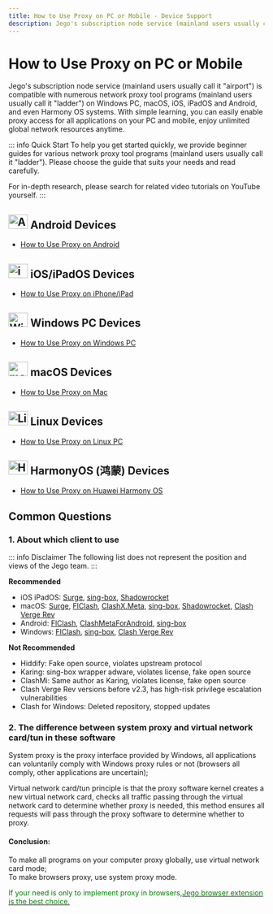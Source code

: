 ```yaml
---
title: How to Use Proxy on PC or Mobile - Device Support
description: Jego's subscription node service (mainland users usually call it "airport") is compatible with numerous network proxy tool programs (mainland users usually call it "ladder") on Windows PC, macOS, iOS, iPadOS and Android, and even Harmony OS systems. With simple learning, you can easily enable proxy access for all applications on your PC and mobile, enjoy unlimited global network resources anytime.
---
```


# How to Use Proxy on PC or Mobile

Jego's subscription node service (mainland users usually call it "airport") is compatible with numerous network proxy tool programs (mainland users usually call it "ladder") on Windows PC, macOS, iOS, iPadOS and Android, and even Harmony OS systems. With simple learning, you can easily enable proxy access for all applications on your PC and mobile, enjoy unlimited global network resources anytime.

::: info Quick Start
To help you get started quickly, we provide beginner guides for various network proxy tool programs (mainland users usually call it "ladder"). Please choose the guide that suits your needs and read carefully.

For in-depth research, please search for related video tutorials on YouTube yourself.
:::

## <img src="/images/image_spaces_2FtaiByLw8cj0IZKJTlaiM_2Fuploads_2F7Hh3XGbbAH0jtCKDKIF6_2Fandroid_3.svg" width="38" height="28" alt="Android icon"> **Android Devices**

* [How to Use Proxy on Android](/en/devices/android)

## <img src="/images/image_spaces_2FtaiByLw8cj0IZKJTlaiM_2Fuploads_2F7GBp8VQdHNWWH3aalDTP_2Fios_3.svg" width="38" height="28" alt="iOS icon"> **iOS/iPadOS Devices**

* [How to Use Proxy on iPhone/iPad](/en/devices/ios)

## <img src="/images/image_spaces_2FtaiByLw8cj0IZKJTlaiM_2Fuploads_2FbeA5N21M1iATQm5HiGND_2Fwin_1.svg" width="38" height="28" alt="Windows icon"> Windows PC **Devices**

* [How to Use Proxy on Windows PC](/en/devices/windows)

## <img src="/images/image_spaces_2FtaiByLw8cj0IZKJTlaiM_2Fuploads_2FrUGve1gm2gP1sXdvgjCw_2Fapple_1.svg" width="38" height="28" alt="macOS icon"> **macOS Devices**

* [How to Use Proxy on Mac](/en/devices/mac)

## <img src="/images/image_spaces_2FtaiByLw8cj0IZKJTlaiM_2Fuploads_2FJJlooO6sJC8xrcR6vqGj_2Flinux_1.svg" width="38" height="28" alt="Linux icon"> Linux Devices

* [How to Use Proxy on Linux PC](/en/devices/linux)

## <img src="/images/image_spaces_2FtaiByLw8cj0IZKJTlaiM_2Fuploads_2FhUBqYs4CpmMcueAi690m_2FHMOS_Logo_Icon_1.svg" width="38" height="28" alt="HarmonyOS icon"> HarmonyOS (鸿蒙) Devices

* [How to Use Proxy on Huawei Harmony OS](/en/devices/harmony)

## Common Questions

### 1. About which client to use

::: info Disclaimer
The following list does not represent the position and views of the Jego team.
:::

**Recommended**

* iOS iPadOS: [Surge](/en/tool/surge), [sing-box](/en/tool/sing-boxforapple), [Shadowrocket](/en/tool/shadowrocket)
* macOS: [Surge](/en/tool/surge), [FlClash](/en/tool/flclash), [ClashX.Meta](https://github.com/MetaCubeX/ClashX.Meta/releases), [sing-box](/en/tool/sing-boxforapple), [Shadowrocket](/en/tool/shadowrocket), [Clash Verge Rev](/en/tool/clashverge)
* Android: [FlClash](/en/tool/flclash), [ClashMetaForAndroid](https://github.com/MetaCubeX/ClashMetaForAndroid/releases), [sing-box](/en/tool/sing-boxforandroid)
* Windows: [FlClash](/en/tool/flclash), [sing-box](/en/tool/guiforsing-box), [Clash Verge Rev](/en/tool/clashverge)

**Not Recommended**

* Hiddify: Fake open source, violates upstream protocol
* Karing: sing-box wrapper adware, violates license, fake open source
* ClashMi: Same author as Karing, violates license, fake open source
* Clash Verge Rev versions before v2.3, has high-risk privilege escalation vulnerabilities
* Clash for Windows: Deleted repository, stopped updates

### 2. The difference between system proxy and virtual network card/tun in these software

System proxy is the proxy interface provided by Windows, all applications can voluntarily comply with Windows proxy rules or not (browsers all comply, other applications are uncertain);

Virtual network card/tun principle is that the proxy software kernel creates a new virtual network card, checks all traffic passing through the virtual network card to determine whether proxy is needed, this method ensures all requests will pass through the proxy software to determine whether to proxy.

#### Conclusion:

To make all programs on your computer proxy globally, use virtual network card mode;\
To make browsers proxy, use system proxy mode.

<span style="color:green;">If your need is only to implement proxy in browsers,</span>[<span style="color:green;">Jego browser extension is the best choice.</span>](/en/guide/usage) 